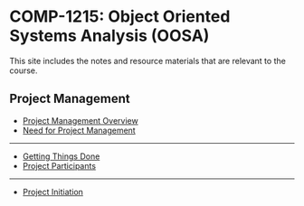 # COMP-1215: Object Oriented Systems Analysis (OOSA) #

This site includes the notes and resource materials that are relevant to the course.

## Project Management

- [Project Management Overview](pages/oosa-s01e01-PM_Overview.md)
- [Need for Project Management](pages/oosa-s01e02-Need_for_PM.md)

---

- [Getting Things Done](pages/oosa-s01e03-GTD.md)
- [Project Participants](pages/oosa-s01e04-Project_Participants.md)

---

- [Project Initiation](pages/oosa-s02e01-Project_Initiation.md)

<!---
- [Project Planning](pages/oosa-s02e02-Project_Planning.md)
- [Feasibility Analysis](pages/oosa-s02e03-Feasibility.md)
-->
